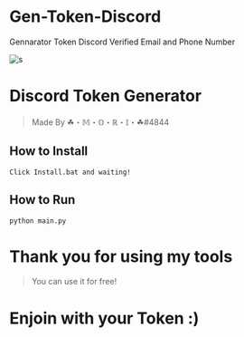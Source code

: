 # Gen-Token-Discord
Gennarator Token Discord Verified Email and Phone Number

![s](https://cdn.discordapp.com/attachments/929044420488212541/932543666780766238/Mori2.png)

# Discord Token Generator
> Made By ☘・𝕄・𝕆・ℝ・𝕀・☘#4844
## How to Install

```
Click Install.bat and waiting!
```

## How to Run

```
python main.py
```

# Thank you for using my tools
> You can use it for free!

# **Enjoin with your Token :)**
